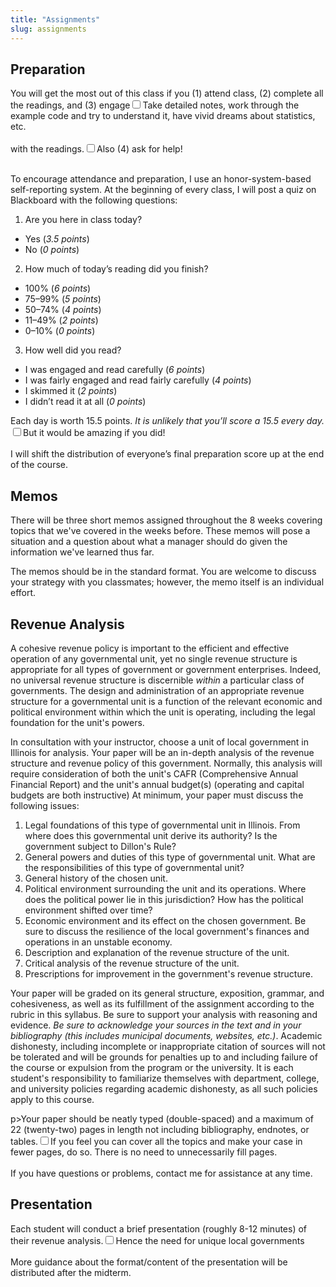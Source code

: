 ```yaml
---
title: "Assignments"
slug: assignments
---
```


## Preparation

<p>You will get the most out of this class</span> if you (1) attend class, (2) complete all the readings, and (3) engage<span><label for="sn-1" class="margin-toggle sidenote-number"></label><input type="checkbox" id="sn-1" class="margin-toggle"/><span class="sidenote">Take detailed notes, work through the example code and try to understand it, have vivid dreams about statistics, etc.<br />
<br />
</span> with the readings.<span><label for="sn-2" class="margin-toggle sidenote-number"></label><input type="checkbox" id="sn-2" class="margin-toggle"/><span class="sidenote">Also (4) ask for help!<br />
<br />
</span></span></p>

To encourage attendance and preparation, I use an honor-system-based self-reporting system. At the beginning of every class, I will post a quiz on Blackboard with the following questions:

1. Are you here in class today?
  * Yes (<em>3.5 points</em>)
  * No (<em>0 points</em>)
2. How much of today’s reading did you finish?
  * 100% (<em>6 points</em>)
  * 75–99% (<em>5 points</em>)
  * 50–74% (<em>4 points</em>)
  * 11–49% (<em>2 points</em>)
  * 0–10% (<em>0 points</em>)
3. How well did you read?
  * I was engaged and read carefully (<em>6 points</em>)
  * I was fairly engaged and read fairly carefully (<em>4 points</em>)
  * I skimmed it (<em>2 points</em>)
  * I didn’t read it at all (<em>0 points</em>)

<p>Each day is worth 15.5 points. <em>It is unlikely that you’ll score a 15.5 every day.</em><span><label for="sn-3" class="margin-toggle sidenote-number"></label><input type="checkbox" id="sn-3" class="margin-toggle"/><span class="sidenote">But it would be amazing if you did!<br />
<br />
</span></span> I will shift the distribution of everyone’s final preparation score up at the end of the course.</p>

## Memos

There will be three short memos assigned throughout the 8 weeks covering topics that we've covered in the weeks before. These memos will pose a situation and a question about what a manager should do given the information we've learned thus far.

The memos should be in the standard format. You are welcome to discuss your strategy with you classmates; however, the memo itself is an individual effort.

## Revenue Analysis
A cohesive revenue policy is important to the efficient and effective operation of any governmental unit, yet no single revenue structure is appropriate for all types of government or government enterprises.  Indeed, no universal revenue structure is discernible _within_ a particular class of governments.  The design and administration of an appropriate revenue structure for a governmental unit is a function of the relevant economic and political environment within which the unit is operating, including the legal foundation for the unit's powers.

In consultation with your instructor, choose a unit of local government in Illinois for analysis. Your paper will be an in-depth analysis of the revenue structure and revenue policy of this government. Normally, this analysis will require consideration of both the unit's CAFR (Comprehensive Annual Financial Report) and the unit's annual budget(s) (operating and capital budgets are both instructive) At minimum, your paper must discuss the following issues:

1. Legal foundations of this type of governmental unit in Illinois.  From where does this governmental unit derive its authority? Is the government subject to Dillon's Rule?
2. General powers and duties of this type of governmental unit. What are the responsibilities of this type of governmental unit?
3. General history of the chosen unit.
4. Political environment surrounding the unit and its operations. Where does the political power lie in this jurisdiction?  How has the political environment shifted over time?
5. Economic environment and its effect on the chosen government. Be sure to discuss the resilience of the local government's finances and operations in an unstable economy.
6. Description and explanation of the revenue structure of the unit.
7. Critical analysis of the revenue structure of the unit.
8. Prescriptions for improvement in the government's revenue structure.

Your paper will be graded on its general structure, exposition, grammar, and cohesiveness, as well as its fulfillment of the assignment according to the rubric in this syllabus. Be sure to support your analysis with reasoning and evidence. _Be sure to acknowledge your sources in the text and in your bibliography (this includes municipal documents, websites, etc.)_. Academic dishonesty, including incomplete or inappropriate citation of sources will not be tolerated and will be grounds for penalties up to and including failure of the course or expulsion from the program or the university. It is each student's responsibility to familiarize themselves with department, college, and university policies regarding academic dishonesty, as all such policies apply to this course.

p>Your paper should be neatly typed (double-spaced) and a maximum of 22 (twenty-two) pages in length not including bibliography, endnotes, or tables.</em><span><label for="sn-4" class="margin-toggle sidenote-number"></label><input type="checkbox" id="sn-4" class="margin-toggle"/><span class="sidenote">If you feel you can cover all the topics and make your case in fewer pages, do so. There is no need to unnecessarily fill pages.<br />
<br />
</span></span> If you have questions or problems, contact me for assistance at any time.

## Presentation

<p>Each student will conduct a brief presentation (roughly 8-12 minutes) of their revenue analysis.</em><span><label for="sn-5" class="margin-toggle sidenote-number"></label><input type="checkbox" id="sn-5" class="margin-toggle"/><span class="sidenote">Hence the need for unique local governments<br />
<br />
</span></span> More guidance about the format/content of the presentation will be distributed after the midterm.
